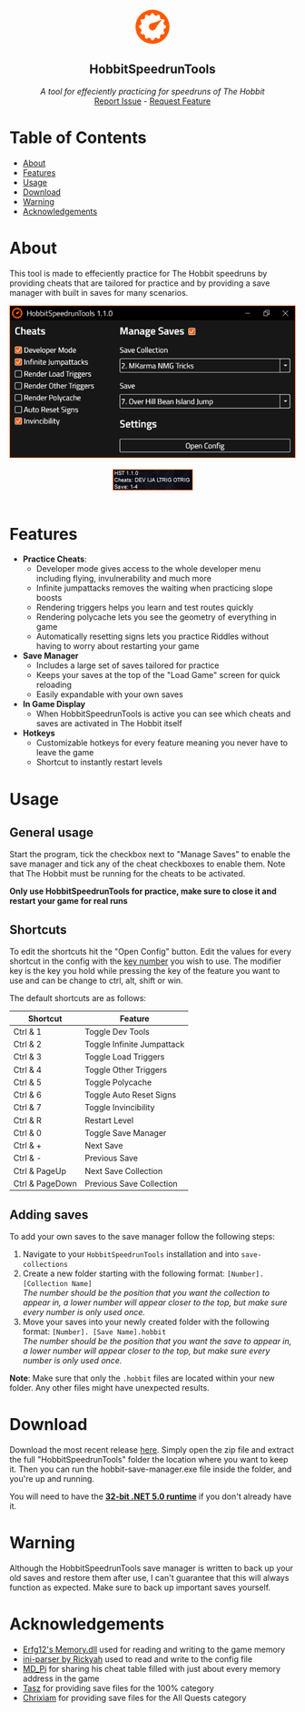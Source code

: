 <br />
<p align="center">
  <img src="HobbitSpeedrunTools/img/icon.png" alt="Logo" width="60" height="60">

  <h2 align="center">HobbitSpeedrunTools</h2>

  <p align="center">
    <i>A tool for effeciently practicing for speedruns of The Hobbit</i>
    <br />
    <a href="../../issues">Report Issue</a>
    -
    <a href="../../issues">Request Feature</a>
  </p>
</p>

# Table of Contents

- [About](#about)
- [Features](#features)
- [Usage](#usage)
- [Download](#download)
- [Warning](#warning)
- [Acknowledgements](#acknowledgements)

# About

This tool is made to effeciently practice for The Hobbit speedruns by providing cheats that are tailored for practice and by providing a save manager with built in saves for many scenarios.

<div align="center">
  <img src="assets/preview.png" alt="Application screenshot" width="auto" height="auto">
  <br />
  <br />
  <img src="assets/preview_2.png" alt="Application screenshot" width="auto" height="auto">
</div>
<br />

# Features

- **Practice Cheats**:
  - Developer mode gives access to the whole developer menu including flying, invulnerability and much more
  - Infinite jumpattacks removes the waiting when practicing slope boosts
  - Rendering triggers helps you learn and test routes quickly
  - Rendering polycache lets you see the geometry of everything in game
  - Automatically resetting signs lets you practice Riddles without having to worry about restarting your game
- **Save Manager**
  - Includes a large set of saves tailored for practice
  - Keeps your saves at the top of the "Load Game" screen for quick reloading
  - Easily expandable with your own saves
- **In Game Display**
  - When HobbitSpeedrunTools is active you can see which cheats and saves are activated in The Hobbit itself
- **Hotkeys**
  - Customizable hotkeys for every feature meaning you never have to leave the game
  - Shortcut to instantly restart levels

# Usage

## General usage

Start the program, tick the checkbox next to "Manage Saves" to enable the save manager and tick any of the cheat checkboxes to enable them. Note that The Hobbit must be running for the cheats to be activated.

**Only use HobbitSpeedrunTools for practice, make sure to close it and restart your game for real runs**


## Shortcuts

To edit the shortcuts hit the "Open Config" button. Edit the values for every shortcut in the config with the [key number](https://docs.microsoft.com/en-us/dotnet/api/system.windows.forms.keys?view=windowsdesktop-6.0) you wish to use. The modifier key is the key you hold while pressing the key of the feature you want to use and can be change to ctrl, alt, shift or win.

The default shortcuts are as follows:

| Shortcut        | Feature                    |
| --------------- | -------------------------- |
| Ctrl & 1        | Toggle Dev Tools           |
| Ctrl & 2        | Toggle Infinite Jumpattack |
| Ctrl & 3        | Toggle Load Triggers       |
| Ctrl & 4        | Toggle Other Triggers      |
| Ctrl & 5        | Toggle Polycache           |
| Ctrl & 6        | Toggle Auto Reset Signs    |
| Ctrl & 7        | Toggle Invincibility       |
| Ctrl & R        | Restart Level              |
| Ctrl & 0        | Toggle Save Manager        |
| Ctrl & +        | Next Save                  |
| Ctrl & -        | Previous Save              |
| Ctrl & PageUp   | Next Save Collection       |
| Ctrl & PageDown | Previous Save Collection   |

## Adding saves

To add your own saves to the save manager follow the following steps:

1. Navigate to your `HobbitSpeedrunTools` installation and into `save-collections`
2. Create a new folder starting with the following format: `[Number]. [Collection Name]`  
   _The number should be the position that you want the collection to appear in, a lower number will appear closer to the top, but make sure every number is only used once._
3. Move your saves into your newly created folder with the following format: `[Number]. [Save Name].hobbit`  
   _The number should be the position that you want the save to appear in, a lower number will appear closer to the top, but make sure every number is only used once._

**Note**: Make sure that only the `.hobbit` files are located within your new folder. Any other files might have unexpected results.

# Download

Download the most recent release [here](../../releases). Simply open the zip file and extract the full "HobbitSpeedrunTools" folder the location where you want to keep it. Then you can run the hobbit-save-manager.exe file inside the folder, and you're up and running.

You will need to have the [**32-bit .NET 5.0 runtime**](https://dotnet.microsoft.com/download/dotnet/thank-you/runtime-desktop-5.0.11-windows-x86-installer) if you don't already have it.

# Warning

Although the HobbitSpeedrunTools save manager is written to back up your old saves and restore them after use, I can't guarantee that this will always function as expected. Make sure to back up important saves yourself.

# Acknowledgements

- [Erfg12's Memory.dll](https://github.com/erfg12/memory.dll/) used for reading and writing to the game memory
- [ini-parser by Rickyah](https://github.com/rickyah/ini-parser) used to read and write to the config file
- [MD_Pi](https://www.youtube.com/user/MD0111000001101001) for sharing his cheat table filled with just about every memory address in the game
- [Tasz](https://www.twitch.tv/tasz) for providing save files for the 100% category
- [Chrixiam](https://www.twitch.tv/chrixiam98) for providing save files for the All Quests category
